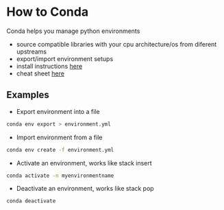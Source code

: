 # How to Conda

Conda helps you manage python environments
- source compatible libraries with your cpu architecture/os from diferent upstreams
- export/import environment setups
- install instructions [here](https://docs.conda.io/en/latest/miniconda.html)
- cheat sheet [here](https://docs.conda.io/projects/conda/en/latest/_downloads/843d9e0198f2a193a3484886fa28163c/conda-cheatsheet.pdf)


## Examples

- Export environment into a file
```bash
conda env export > environment.yml
```

- Import environment from a file

```bash
conda env create -f environment.yml
```

- Activate an environment, works like stack insert

```bash
conda activate -n myenvironmentname
```

- Deactivate an environment, works like stack pop

```bash
conda deactivate
```